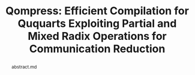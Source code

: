 ---
title: "Qompress: Efficient Compilation for Ququarts Exploiting Partial and Mixed Radix Operations for Communication Reduction"
layout: project
publisher: 28th ACM International Conference on Architectural Support for Programming Languages and Operating Systems (ASPLOS)
image: /assets/img/projects/qompress/mixed-radix.png
abstract: abstract.md
authors:
    - name: "Andrew Litteken"
      link: http://andrewlitteken.com/
      affiliation: University of Chicago
    - name: "Lennart Maximilian Seifert"
      link: https://scholar.google.com/citations?user=k6RYl7kAAAAJ&hl=en&inst=5778974199078678248
      affiliation: University of Chicago
    - name: "Jason Chadwick"
      affiliation: University of Chicago
    - name: "Natalia Nottingham"
      link: 
      affiliation: University of Chicago
    - name: "Jonathan M. Baker"
      link: https://www.jonathanmarkbaker.com/
      affiliation: University of Chicago
    - name: "Frederic T. Chong"
      link: https://people.cs.uchicago.edu/~ftchong/
      affiliation: University of Chicago
      last: true
figures:
    - file: /assets/img/projects/qompress/02_qudit_gates.png
      caption: 02_qudit_gates.md
    - file: /assets/img/projects/qompress/03_state_evs.png
      caption: 03_state_evs.md
    - file: /assets/img/projects/qompress/05_cycles.png
      caption: 05_cycles.md
      width: 100%
    - file: /assets/img/projects/qompress/07_combined_strategies.png
      caption: 07_combined_strategies.md
      width: 100%
    - file: /assets/img/projects/qompress/10_combined_strategies.png
      caption: 10_combined_strategies.md
      width: 100%
    - file: /assets/img/projects/qompress/13_eps_hardware.png
      caption: 13_eps_hardware.md
---